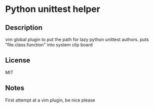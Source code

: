 # Python unittest helper


## Description

vim global plugin to put the path for lazy python unittest authors.
puts "file.class.function" into system clip board

## License

MIT

## Notes

First attempt at a vim plugin, be nice please
